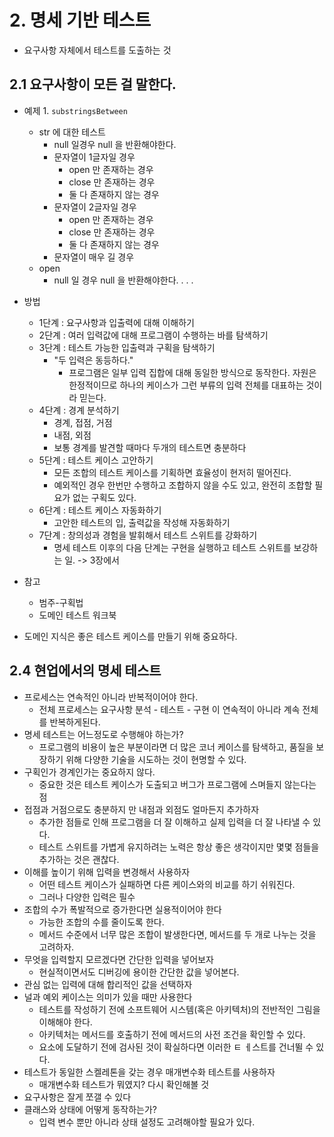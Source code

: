 # 2. 명세 기반 테스트

- 요구사항 자체에서 테스트를 도출하는 것

## 2.1 요구사항이 모든 걸 말한다.

- 예제 1. `substringsBetween`
    - str 에 대한 테스트
        - null 일경우 null 을 반환해야한다.
        - 문자열이 1글자일 경우
            - open 만 존재하는 경우
            - close 만 존재하는 경우
            - 둘 다 존재하지 않는 경우
        - 문자열이 2글자일 경우
            - open 만 존재하는 경우
            - close 만 존재하는 경우
            - 둘 다 존재하지 않는 경우
        - 문자열이 매우 길 경우
    - open
        - null 일 경우 null 을 반환해야한다.
        .
        .
        .

- 방법
    - 1단계 : 요구사항과 입출력에 대해 이해하기
    - 2단계 : 여러 입력값에 대해  프로그램이 수행하는 바를 탐색하기
    - 3단계 : 테스트 가능한 입출력과 구획을 탐색하기
        - "두 입력은 동등하다."
            - 프로그램은 일부 입력 집합에 대해 동일한 방식으로 동작한다. 자원은 한정적이므로 하나의 케이스가 그런 부류의 입력 전체를 대표하는 것이라 믿는다.
    - 4단계 : 경계 분석하기
        - 경계, 접점, 거점
        - 내점, 외점
        - 보통 경계를 발견할 때마다 두개의 테스트면 충분하다
    - 5단계 : 테스트 케이스 고안하기
        - 모든 조합의 테스트 케이스를 기획하면 효율성이 현저히 떨어진다.
        - 예외적인 경우 한번만 수행하고 조합하지 않을 수도 있고, 완전히 조합할 필요가 없는 구획도 있다.
    - 6단계 : 테스트 케이스 자동화하기
        - 고안한 테스트의 입, 출력값을 작성해 자동화하기
    - 7단계 : 창의성과 경험을 발휘해서 테스트 스위트를 강화하기
        - 명세 테스트 이후의 다음 단계는 구현을 실행하고 테스트 스위트를 보강하는 일. -> 3장에서
- 참고
    - 범주-구획법
    - 도메인 테스트 워크북
- 도메인 지식은 좋은 테스트 케이스를 만들기 위해 중요하다.

## 2.4 현업에서의 명세 테스트

- 프로세스는 연속적인 아니라 반복적이어야 한다.
    - 전체 프로세스는 요구사항 분석 - 테스트 - 구현 이 연속적이 아니라 계속 전체를 반복하게된다.
- 명세 테스트는 어느정도로 수행해야 하는가?
    - 프로그램의 비용이 높은 부분이라면 더 많은 코너 케이스를 탐색하고, 품질을 보장하기 위해 다양한 기술을 시도하는 것이 현명할 수 있다.
- 구획인가 경계인가는 중요하지 않다.
    - 중요한 것은 테스트 케이스가 도출되고 버그가 프로그램에 스며들지 않는다는 점
- 접점과 거점으로도 충분하지 만 내점과 외점도 얼마든지 추가하자
    - 추가한 점들로 인해 프로그램을 더 잘 이해하고 실제 입력을 더 잘 나타낼 수 있다.
    - 테스트 스위트를 가볍게 유지하려는 노력은 항상 좋은 생각이지만 몇몇 점들을 추가하는 것은 괜찮다.
- 이해를 높이기 위해 입력을 변경해서 사용하자
    - 어떤 테스트 케이스가 실패하면 다른 케이스와의 비교를 하기 쉬워진다.
    - 그러나 다양한 입력은 필수
- 조합의 수가 폭발적으로 증가한다면 실용적이어야 한다
    - 가능한 조합의 수를 줄이도록 한다.
    - 메서드 수준에서 너무 많은 조합이 발생한다면, 메서드를 두 개로 나누는 것을 고려하자.
- 무엇을 입력할지 모르겠다면 간단한 입력을 넣어보자
    - 현실적이면서도 디버깅에 용이한 간단한 값을 넣어본다.
- 관심 없는 입력에 대해 합리적인 값을 선택하자
- 널과 예외 케이스는 의미가 있을 때만 사용한다
    - 테스트를 작성하기 전에 소프트웨어 시스템(혹은 아키텍처)의 전반적인 그림을 이해해야 한다.
    - 아키텍처는 메서드를 호출하기 전에 메서드의 사전 조건을 확인할 수 있다.
    - 요소에 도달하기 전에 검사된 것이 확실하다면 이러한 ㅌ ㅔ스트를 건너뛸 수 있다.
- 테스트가 동일한 스켈레톤을 갖는 경우 매개변수화 테스트를 사용하자
    - 매개변수화 테스트가 뭐였지? 다시 확인해볼 것
- 요구사항은 잘게 쪼갤 수 있다
- 클래스와 상태에 어떻게 동작하는가?
    - 입력 변수 뿐만 아니라 상태 설정도 고려해야할 필요가 있다.
